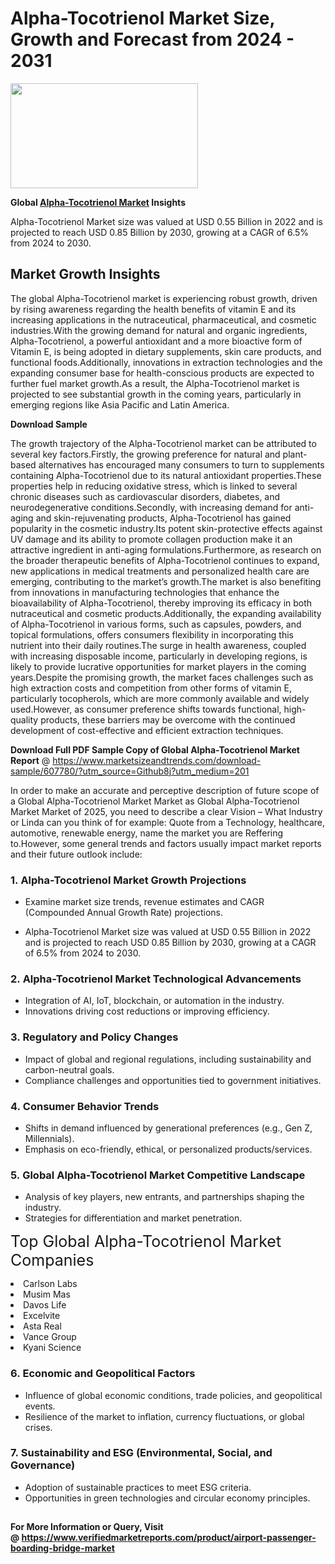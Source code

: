 <H1>Alpha-Tocotrienol Market Size, Growth and Forecast from 2024 - 2031</H1><img class="aligncenter size-medium wp-image-584254" src="https://thirdeyenews.in/wp-content/uploads/2024/09/Global-Market-Research-300x168.jpeg" alt="" width="300" height="168" /><p><strong>Global&nbsp;<a href="https://www.marketsizeandtrends.com/download-sample/607780/?utm_source=Github8j?utm_medium=201">Alpha-Tocotrienol Market</a> Insights</strong></p><p>Alpha-Tocotrienol Market size was valued at USD 0.55 Billion in 2022 and is projected to reach USD 0.85 Billion by 2030, growing at a CAGR of 6.5% from 2024 to 2030.</p><p><h2>Market Growth Insights</h2> <p>The global Alpha-Tocotrienol market is experiencing robust growth, driven by rising awareness regarding the health benefits of vitamin E and its increasing applications in the nutraceutical, pharmaceutical, and cosmetic industries.With the growing demand for natural and organic ingredients, Alpha-Tocotrienol, a powerful antioxidant and a more bioactive form of Vitamin E, is being adopted in dietary supplements, skin care products, and functional foods.Additionally, innovations in extraction technologies and the expanding consumer base for health-conscious products are expected to further fuel market growth.As a result, the Alpha-Tocotrienol market is projected to see substantial growth in the coming years, particularly in emerging regions like Asia Pacific and Latin America.</p> <p><strong>Download Sample</strong></p> <p>The growth trajectory of the Alpha-Tocotrienol market can be attributed to several key factors.Firstly, the growing preference for natural and plant-based alternatives has encouraged many consumers to turn to supplements containing Alpha-Tocotrienol due to its natural antioxidant properties.These properties help in reducing oxidative stress, which is linked to several chronic diseases such as cardiovascular disorders, diabetes, and neurodegenerative conditions.Secondly, with increasing demand for anti-aging and skin-rejuvenating products, Alpha-Tocotrienol has gained popularity in the cosmetic industry.Its potent skin-protective effects against UV damage and its ability to promote collagen production make it an attractive ingredient in anti-aging formulations.Furthermore, as research on the broader therapeutic benefits of Alpha-Tocotrienol continues to expand, new applications in medical treatments and personalized health care are emerging, contributing to the market’s growth.The market is also benefiting from innovations in manufacturing technologies that enhance the bioavailability of Alpha-Tocotrienol, thereby improving its efficacy in both nutraceutical and cosmetic products.Additionally, the expanding availability of Alpha-Tocotrienol in various forms, such as capsules, powders, and topical formulations, offers consumers flexibility in incorporating this nutrient into their daily routines.The surge in health awareness, coupled with increasing disposable income, particularly in developing regions, is likely to provide lucrative opportunities for market players in the coming years.Despite the promising growth, the market faces challenges such as high extraction costs and competition from other forms of vitamin E, particularly tocopherols, which are more commonly available and widely used.However, as consumer preference shifts towards functional, high-quality products, these barriers may be overcome with the continued development of cost-effective and efficient extraction techniques.<p><span class=""><strong>Download Full PDF Sample Copy of Global Alpha-Tocotrienol Market Report</strong> @ <a href="https://www.marketsizeandtrends.com/download-sample/607780/?utm_source=Github8j?utm_medium=201" target="_blank">https://www.marketsizeandtrends.com/download-sample/607780/?utm_source=Github8j?utm_medium=201</a></span></p><p>In order to make an accurate and perceptive description of future scope of a Global&nbsp;Alpha-Tocotrienol Market Market as Global&nbsp;Alpha-Tocotrienol Market Market of 2025, you need to describe a clear Vision &ndash; What Industry or Linda can you think of for example: Quote from a Technology, healthcare, automotive, renewable energy, name the market you are Reffering to.However, some general trends and factors usually impact market reports and their future outlook include:</p><h3>1.&nbsp;<strong>Alpha-Tocotrienol Market Growth Projections</strong></h3><ul><li>Examine market size trends, revenue estimates and CAGR (Compounded Annual Growth Rate) projections.</li><li><p>Alpha-Tocotrienol Market size was valued at USD 0.55 Billion in 2022 and is projected to reach USD 0.85 Billion by 2030, growing at a CAGR of 6.5% from 2024 to 2030.</p></li></ul><h3>2.&nbsp;<strong>Alpha-Tocotrienol Market Technological Advancements</strong></h3><ul><li>Integration of AI, IoT, blockchain, or automation in the industry.</li><li>Innovations driving cost reductions or improving efficiency.</li></ul><h3>3.&nbsp;<strong>Regulatory and Policy Changes</strong></h3><ul><li>Impact of global and regional regulations, including sustainability and carbon-neutral goals.</li><li>Compliance challenges and opportunities tied to government initiatives.</li></ul><h3>4.&nbsp;<strong>Consumer Behavior Trends</strong></h3><ul><li>Shifts in demand influenced by generational preferences (e.g., Gen Z, Millennials).</li><li>Emphasis on eco-friendly, ethical, or personalized products/services.</li></ul><h3>5.&nbsp;<strong>Global Alpha-Tocotrienol Market Competitive Landscape</strong></h3><ul><li>Analysis of key players, new entrants, and partnerships shaping the industry.</li><li>Strategies for differentiation and market penetration.</li></ul><p data-pm-slice="1 1 []"><span style="color: inherit; font-family: inherit; font-size: 25px;">Top Global Alpha-Tocotrienol Market Companies</span></p><div class="" data-test-id=""><p><li>Carlson Labs</li><li> Musim Mas</li><li> Davos Life</li><li> Excelvite</li><li> Asta Real</li><li> Vance Group</li><li> Kyani Science</li></p></div><h3>6.&nbsp;<strong>Economic and Geopolitical Factors</strong></h3><ul><li>Influence of global economic conditions, trade policies, and geopolitical events.</li><li>Resilience of the market to inflation, currency fluctuations, or global crises.</li></ul><h3>7.&nbsp;<strong>Sustainability and ESG (Environmental, Social, and Governance)</strong></h3><ul><li>Adoption of sustainable practices to meet ESG criteria.</li><li>Opportunities in green technologies and circular economy principles.</li></ul><h2><strong style="font-size: 14px;">For More Information or Query, Visit @&nbsp;</strong><a style="background-color: #ffffff; font-size: 14px;" href="https://www.marketsizeandtrends.com/report/alpha-tocotrienol-market/" target="_blank">https://www.verifiedmarketreports.com/product/airport-passenger-boarding-bridge-market</a></h2>